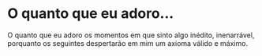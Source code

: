 # O quanto que eu adoro...

O quanto que eu adoro os momentos em que sinto algo inédito, inenarrável, porquanto os seguintes despertarão em mim um axioma válido e máximo.
